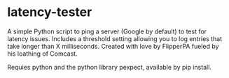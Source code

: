 latency-tester
==============

A simple Python script to ping a server (Google by default) to test for latency issues. Includes a threshold setting allowing you to log entries that take longer than X milliseconds. Created with love by FlipperPA fueled by his loathing of Comcast.

Requies python and the python library pexpect, available by pip install.
